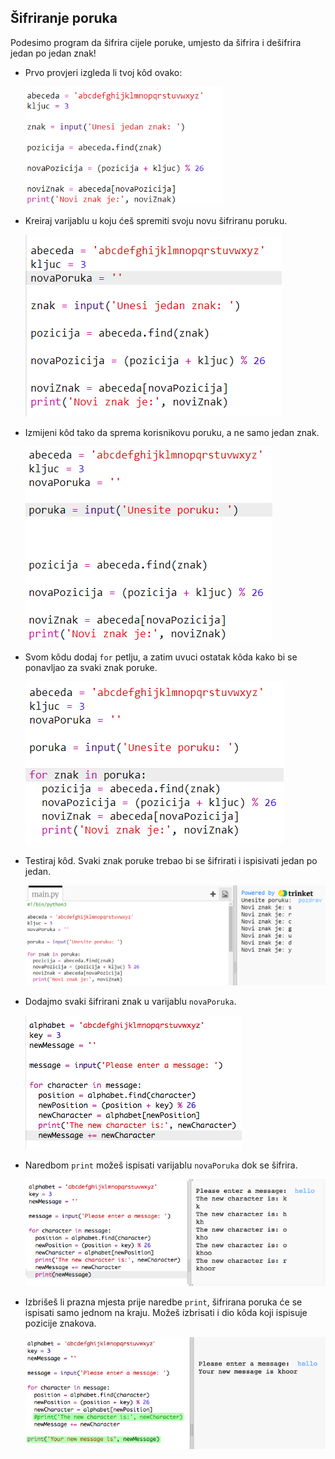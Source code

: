 ## Šifriranje poruka

Podesimo program da šifrira cijele poruke, umjesto da šifrira i dešifrira jedan po jedan znak!

+ Prvo provjeri izgleda li tvoj kôd ovako:
    
    ![screenshot](images/messages-character-finished.png)

+ Kreiraj varijablu u koju ćeš spremiti svoju novu šifriranu poruku.
    
    ![screenshot](images/messages-newmessage.png)

+ Izmijeni kôd tako da sprema korisnikovu poruku, a ne samo jedan znak.
    
    ![screenshot](images/messages-message.png)

+ Svom kôdu dodaj `for` petlju, a zatim uvuci ostatak kôda kako bi se ponavljao za svaki znak poruke.
    
    ![screenshot](images/messages-loop.png)

+ Testiraj kôd. Svaki znak poruke trebao bi se šifrirati i ispisivati jedan po jedan.
    
    ![screenshot](images/messages-loop-test.png)

+ Dodajmo svaki šifrirani znak u varijablu `novaPoruka`.
    
    ![screenshot](images/messges-message-add-character.png)

+ Naredbom `print` možeš ispisati varijablu `novaPoruka` dok se šifrira.
    
    ![screenshot](images/messages-print-message-characters.png)

+ Izbrišeš li prazna mjesta prije naredbe `print`, šifrirana poruka će se ispisati samo jednom na kraju. Možeš izbrisati i dio kôda koji ispisuje pozicije znakova.
    
    ![screenshot](images/messages-print-message-comment.png)